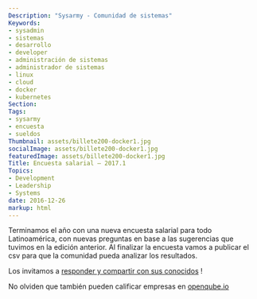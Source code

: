 ```yaml
---
Description: "Sysarmy - Comunidad de sistemas"
Keywords:
- sysadmin 
- sistemas
- desarrollo
- developer
- administración de sistemas
- administrador de sistemas
- linux
- cloud
- docker
- kubernetes
Section: 
Tags:
- sysarmy
- encuesta
- sueldos
Thumbnail: assets/billete200-docker1.jpg
socialImage: assets/billete200-docker1.jpg
featuredImage: assets/billete200-docker1.jpg
Title: Encuesta salarial – 2017.1
Topics:
- Development
- Leadership
- Systems
date: 2016-12-26
markup: html
---
```


<p>Terminamos el año con una nueva encuesta salarial para todo Latinoamérica, con nuevas preguntas en base a las sugerencias que tuvimos en la edición anterior. Al finalizar la encuesta vamos a publicar el csv para que la comunidad pueda analizar los resultados.</p>
<p>Los invitamos a <a href="https://goo.gl/3rom7o">responder y compartir con sus conocidos</a> !</p>
<p>No olviden que también pueden calificar empresas en <a href="http://www.openqube.io">openqube.io</a></p>
